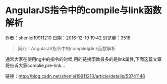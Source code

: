 # AngularJS指令中的compile与link函数解析
作者：shenlei19911210
日期：2016-12-19 19:42
浏览量：3518
> 简介：AngularJS指令中的compile与link函数解析




通常大家在使用ng中的指令的时候,用的链接函数最多的是link属性,下面这篇文章将告诉大家complie,pre-link...

 链接：http://blog.csdn.net/shenlei19911210/article/details/53741146
